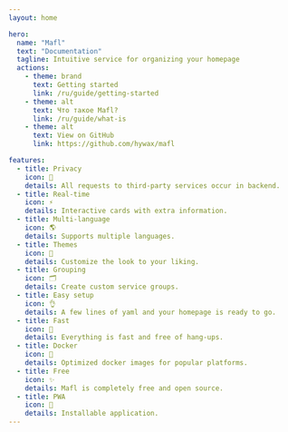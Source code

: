 ```yaml
---
layout: home

hero:
  name: "Mafl"
  text: "Documentation"
  tagline: Intuitive service for organizing your homepage
  actions:
    - theme: brand
      text: Getting started
      link: /ru/guide/getting-started
    - theme: alt
      text: Что такое Mafl?
      link: /ru/guide/what-is
    - theme: alt
      text: View on GitHub
      link: https://github.com/hywax/mafl

features:
  - title: Privacy
    icon: 🔐
    details: All requests to third-party services occur in backend.
  - title: Real-time
    icon: ⚡
    details: Interactive cards with extra information.
  - title: Multi-language
    icon: 🌎
    details: Supports multiple languages.
  - title: Themes
    icon: 🎨
    details: Customize the look to your liking.
  - title: Grouping
    icon: 🗂
    details: Create custom service groups.
  - title: Easy setup
    icon: 👌
    details: A few lines of yaml and your homepage is ready to go.
  - title: Fast
    icon: 🚀
    details: Everything is fast and free of hang-ups.
  - title: Docker
    icon: 🐳
    details: Optimized docker images for popular platforms.
  - title: Free
    icon: ✨
    details: Mafl is completely free and open source.
  - title: PWA
    icon: 📲
    details: Installable application.
---
```

